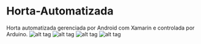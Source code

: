 # Horta-Automatizada
Horta automatizada gerenciada por Android com Xamarin e controlada por Arduino.
![alt tag](http://i.imgur.com/3qMjVRA.jpg)
![alt tag](http://image.prntscr.com/image/a0e9df3ac0334456adf989f07a36dc7b.png)
![alt tag](http://image.prntscr.com/image/bf247fa10e004b5fb0bc606ad8bce3a8.png)
![alt tag](http://image.prntscr.com/image/f31f27dce1f74e0e8565f7d15ae28019.png)
